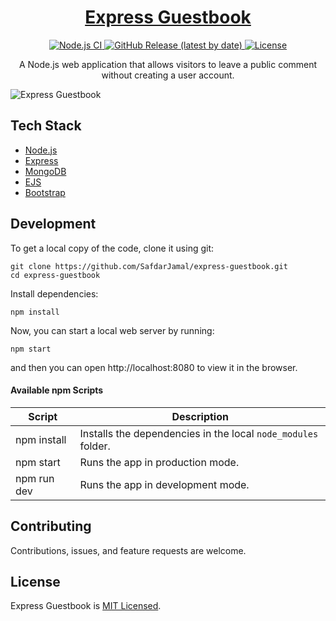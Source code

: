 <h1 align="center">
  <a href="https://the-express-guestbook.herokuapp.com">
    Express Guestbook
  </a>
</h1>

<p align="center">
  <a href="https://github.com/SafdarJamal/express-guestbook/actions?query=workflow%3A%22Node.js+CI%22">
    <img src="https://github.com/SafdarJamal/express-guestbook/workflows/Node.js%20CI/badge.svg" alt="Node.js CI" />
  </a>
  <a href="https://github.com/SafdarJamal/express-guestbook/releases">
    <img src="https://img.shields.io/github/v/release/SafdarJamal/express-guestbook" alt="GitHub Release (latest by date)" />
  </a>
  <a href="https://github.com/SafdarJamal/express-guestbook/blob/master/LICENSE">
    <img src="https://img.shields.io/github/license/SafdarJamal/express-guestbook" alt="License" />
  </a>
</p>

<p align="center">
  A Node.js web application that allows visitors to leave a public comment without creating a user account.
</p>

![Express Guestbook](https://user-images.githubusercontent.com/48409548/94342699-2852ad00-002c-11eb-83f9-61676d7af83b.png)

## Tech Stack

- [Node.js](https://nodejs.org)
- [Express](https://expressjs.com)
- [MongoDB](https://www.mongodb.com)
- [EJS](https://ejs.co)
- [Bootstrap](https://getbootstrap.com)

## Development

To get a local copy of the code, clone it using git:

```
git clone https://github.com/SafdarJamal/express-guestbook.git
cd express-guestbook
```

Install dependencies:

```
npm install
```

Now, you can start a local web server by running:

```
npm start
```

and then you can open http://localhost:8080 to view it in the browser.

#### Available npm Scripts

| Script        | Description                           |
| ------------- | ------------------------------------- |
| npm install   | Installs the dependencies in the local `node_modules` folder. |
| npm start     | Runs the app in production mode.  |
| npm run dev   | Runs the app in development mode. |

## Contributing

Contributions, issues, and feature requests are welcome.

## License

Express Guestbook is [MIT Licensed](https://github.com/SafdarJamal/express-guestbook/blob/master/LICENSE).
